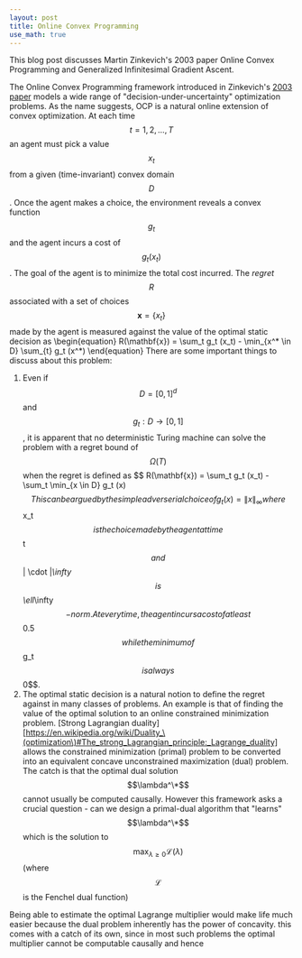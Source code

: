 ```yaml
---
layout: post
title: Online Convex Programming
use_math: true
---
```


This blog post discusses Martin Zinkevich's 2003 paper Online Convex Programming and Generalized Infinitesimal Gradient Ascent.

The Online Convex Programming framework introduced in Zinkevich's [2003 paper](https://people.eecs.berkeley.edu/~brecht/cs294docs/week1/03.Zinkevich.pdf) models a wide range of "decision-under-uncertainty" optimization problems. As the name suggests, OCP is a natural online extension of convex optimization. At each time $$t = 1,2,\dots,T$$ an agent must pick a value $$x_t$$ from a given (time-invariant) convex domain $$D$$. Once the agent makes a choice, the environment reveals a convex function $$g_t$$ and the agent incurs a cost of $$g_t (x_t)$$. The goal of the agent is to minimize the total cost incurred. The _regret_ $$R$$ associated with a set of choices $$\mathbf{x} = \{ x_t \}$$ made by the agent is measured against the value of the optimal static decision as
\begin{equation}
	R(\mathbf{x}) = \sum_t g_t (x_t) - \min_{x^\* \in D} \sum_{t} g_t (x^\*)
\end{equation}
There are some important things to discuss about this problem:
1. Even if $$D = [0,1]^d$$ and $$g_t : D \to [0,1]$$, it is apparent that no deterministic Turing machine can solve the problem with a regret bound of $$\Omega(T)$$ when the regret is defined as
\$$
	R(\mathbf{x}) = \sum_t g_t (x_t) - \sum_t \min_{x \in D} g_t (x)
$$
This can be argued by the simple adverserial choice of
\begin{equation}
	g_t (x) = \| x \|_\infty
\end{equation}
where $$x_t$$ is the choice made by the agent at time $$t$$ and $$\| \cdot \|_\infty$$ is $$\ell_\infty$$-norm. At every time, the agent incurs a cost of at least $$0.5$$ while the minimum of $$g_t$$ is always $$0$$.
2. The optimal static decision is a natural notion to define the regret against in many classes of problems. An example is that of finding the value of the optimal solution to an online constrained minimization problem. [Strong Lagrangian duality][https://en.wikipedia.org/wiki/Duality_\(optimization\)#The_strong_Lagrangian_principle:_Lagrange_duality] allows the constrained minimization (primal) problem to be converted into an equivalent concave unconstrained maximization (dual) problem. The catch is that the optimal dual solution $$\lambda^\*$$ cannot usually be computed causally. However this framework asks a crucial question - can we design a primal-dual algorithm that "learns" $$\lambda^\*$$ which is the solution to $$\max_{\lambda \ge 0} \mathcal{L}(\lambda)$$ (where $$\mathcal{L}$$ is the Fenchel dual function)

Being able to estimate the optimal Lagrange multiplier would make life much easier because the dual problem inherently has the power of concavity. this comes with a catch of its own, since in most such problems the optimal multiplier cannot be computable causally and hence